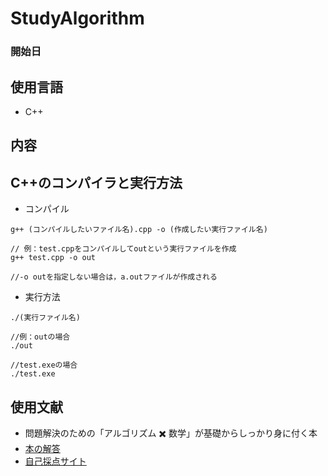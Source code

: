 # StudyAlgorithm

### 開始日

## 使用言語

- C++

## 内容

## C++のコンパイラと実行方法

- コンパイル

```
g++ (コンパイルしたいファイル名).cpp -o (作成したい実行ファイル名)

// 例：test.cppをコンパイルしてoutという実行ファイルを作成
g++ test.cpp -o out

//-o outを指定しない場合は，a.outファイルが作成される
```

- 実行方法

```
./(実行ファイル名)

//例：outの場合
./out

//test.exeの場合
./test.exe
```

## 使用文献

- 問題解決のための「アルゴリズム ✖️ 数学」が基礎からしっかり身に付く本
- [本の解答](https://github.com/E869120/math-algorithm-book)
- [自己採点サイト](https://atcoder.jp/contests/math-and-algorithm)
